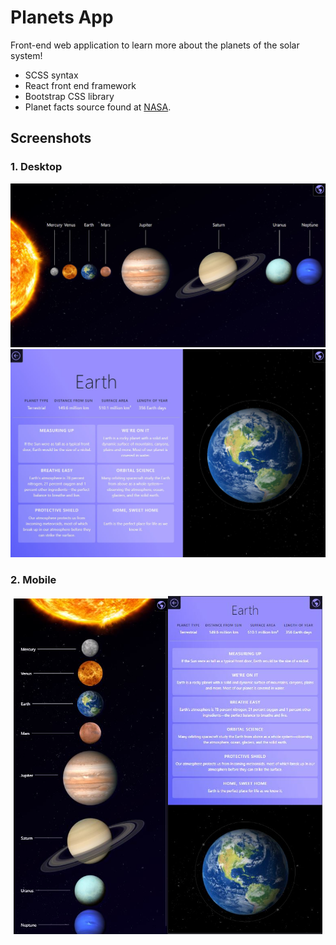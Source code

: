 # Planets App

Front-end web application to learn more about the planets of the solar system!

- SCSS syntax
- React front end framework
- Bootstrap CSS library
- Planet facts source found at [NASA](https://solarsystem.nasa.gov/solar-system/our-solar-system/overview/).

## Screenshots

### 1. Desktop

![alt Solar system page](screenshot.jpg?raw=true)
![alt Sepcific planets page](screenshot2.jpg?raw=true)

### 2. Mobile

<p align="center">
<img src="mobile.jpg" width="49%"><img src="mobile2.jpg" width="49%">
</p>
